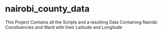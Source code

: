 # nairobi_county_data
This Project Contains all the Scripts and a resulting Data Containing Nairobi Consituencies and Ward with their Latitude and Longitude
